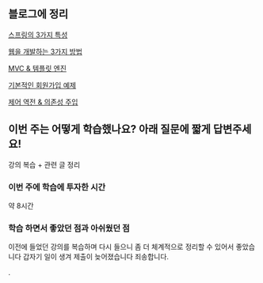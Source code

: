 ## 블로그에 정리  
[스프링의 3가지 특성](https://khs20010327.tistory.com/112)

[웹을 개발하는 3가지 방법](https://khs20010327.tistory.com/129)  

[MVC & 템플릿 엔진](https://khs20010327.tistory.com/130)

[기본적인 회원가입 예제](https://khs20010327.tistory.com/131)

[제어 역전 & 의존성 주입](https://khs20010327.tistory.com/132)



## 이번 주는 어떻게 학습했나요? 아래 질문에 짧게 답변주세요!
강의 복습 + 관련 글 정리

### 이번 주에 학습에 투자한 시간  
약 8시간  

### 학습 하면서 좋았던 점과 아쉬웠던 점
이전에 들었던 강의를 복습하며 다시 들으니 좀 더 체계적으로 정리할 수 있어서 좋았습니다
갑자기 일이 생겨 제출이 늦어졌습니다 죄송합니다.





.
